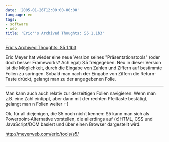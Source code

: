 ```yaml
---
date: '2005-01-26T12:00:00-00:00'
language: en
tags:
- software
- web
title: 'Eric''s Archived Thoughts: S5 1.1b3'
---
```



<a href="http://meyerweb.com/eric/thoughts/2005/01/13/s5-11b3/">Eric's Archived Thoughts: S5 1.1b3</a>

Eric Meyer hat wieder eine neue Version seines "Präsentationstools" (oder doch besser Frameworks? Ach egal) S5 freigegeben. Neu in dieser Version ist die Möglichkeit, durch die Eingabe von Zahlen und Ziffern auf bestimmte Folien zu springen. Sobald man nach der Eingabe von Ziffern die Return-Taste drückt, gelangt man zu der angegebenen Folie.

-------------------------------



Man kann auch auch relativ zur derzeitigen Folien navigieren: Wenn man z.B. eine Zahl eintippt, aber dann mit der rechten Pfeiltaste bestätigt, gelangt man n Folien weiter :-)

Ok, für all diejenigen, die S5 noch nicht kennen: S5 kann man sich als Powerpoint-Alternative vorstellen, die allerdings auf (x)HTML, CSS und JavaScript/DOM basiert und über einen Browser dargestellt wird.

<http://meyerweb.com/eric/tools/s5/>
